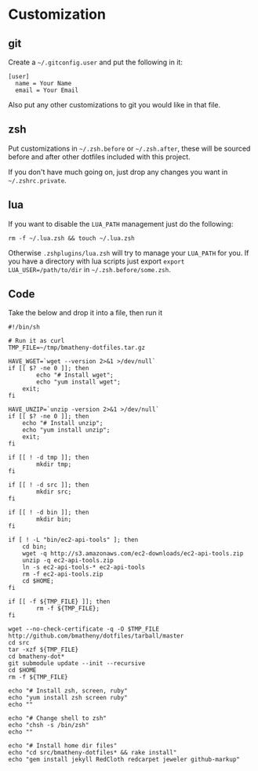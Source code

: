 # Customization

## git

Create a `~/.gitconfig.user` and put the following in it:

    [user]
      name = Your Name
      email = Your Email

Also put any other customizations to git you would like in that file.

## zsh

Put customizations in `~/.zsh.before` or `~/.zsh.after`, these will be sourced
before and after other dotfiles included with this project.

If you don't have much going on, just drop any changes you want in
`~/.zshrc.private`.

## lua

If you want to disable the `LUA_PATH` management just do the following:

    rm -f ~/.lua.zsh && touch ~/.lua.zsh

Otherwise `.zshplugins/lua.zsh` will try to manage your `LUA_PATH` for you. If
you have a directory with lua scripts just export `export LUA_USER=/path/to/dir`
in `~/.zsh.before/some.zsh`.

## Code
Take the below and drop it into a file, then run it

<pre><code>#!/bin/sh

# Run it as curl
TMP_FILE=~/tmp/bmatheny-dotfiles.tar.gz

HAVE_WGET=`wget --version 2>&1 >/dev/null`
if [[ $? -ne 0 ]]; then
        echo "# Install wget";
        echo "yum install wget";
	exit;
fi

HAVE_UNZIP=`unzip -version 2>&1 >/dev/null`
if [[ $? -ne 0 ]]; then
	echo "# Install unzip";
	echo "yum install unzip";
	exit;
fi

if [[ ! -d tmp ]]; then
        mkdir tmp;
fi

if [[ ! -d src ]]; then
        mkdir src;
fi

if [[ ! -d bin ]]; then
        mkdir bin;
fi

if [ ! -L "bin/ec2-api-tools" ]; then
	cd bin;
	wget -q http://s3.amazonaws.com/ec2-downloads/ec2-api-tools.zip
	unzip -q ec2-api-tools.zip
	ln -s ec2-api-tools-* ec2-api-tools
	rm -f ec2-api-tools.zip
	cd $HOME;
fi

if [[ -f ${TMP_FILE} ]]; then
        rm -f ${TMP_FILE};
fi

wget --no-check-certificate -q -O $TMP_FILE http://github.com/bmatheny/dotfiles/tarball/master
cd src
tar -xzf ${TMP_FILE}
cd bmatheny-dot*
git submodule update --init --recursive
cd $HOME
rm -f ${TMP_FILE}

echo "# Install zsh, screen, ruby"
echo "yum install zsh screen ruby"
echo ""

echo "# Change shell to zsh"
echo "chsh -s /bin/zsh"
echo ""

echo "# Install home dir files"
echo "cd src/bmatheny-dotfiles* && rake install"
echo "gem install jekyll RedCloth redcarpet jeweler github-markup"
</code></pre>
